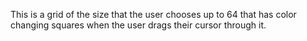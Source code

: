 This is a grid of the size that the user chooses up to 64 that has color changing squares when the user drags their cursor through it. 